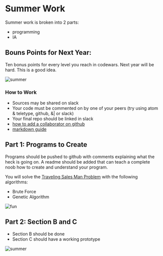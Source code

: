 # Summer Work

Summer work is broken into 2 parts: 
- programming 
- IA

## Bouns Points for Next Year:
Ten bonus points for every level you reach in codewars. Next year will be hard. This is a good idea.


![summer](https://pre00.deviantart.net/0be9/th/pre/f/2014/104/4/d/summer_doge_wallpaper_by_nicdroidph-d7eir0s.png)

### How to Work
- Sources may be shared on slack
- Your code must be commented on by one of your peers (try using atom & teletype, github, &| or slack)
- Your final repo should be linked in slack
- [how to add a collaborator on github](https://stackoverflow.com/questions/7920320/adding-a-collaborator-to-my-free-github-account)
- [markdown guide](https://guides.github.com/features/mastering-markdown/)


## Part 1: Programs to Create

Programs should be pushed to github with comments explaining what the heck is going on. A readme should be added that can teach a complete noob how to create and understand your program.

You will solve the
[Traveling Sales Man Problem](https://www.youtube.com/watch?v=BAejnwN4Ccw&list=PLRqwX-V7Uu6YJ3XfHhT2Mm4Y5I99nrIKX&index=32)
with the following algorithms:

- Brute Force
- Genetic Algorithm

![fun](https://cdn-images-1.medium.com/max/500/1*qZoBA3wFh-82y2N3qQCdpw.jpeg)



## Part 2: Section B and C
- Section B should be done
- Section C should have a working prototype

![summer](https://i.imgur.com/zmX4bRU.png)
